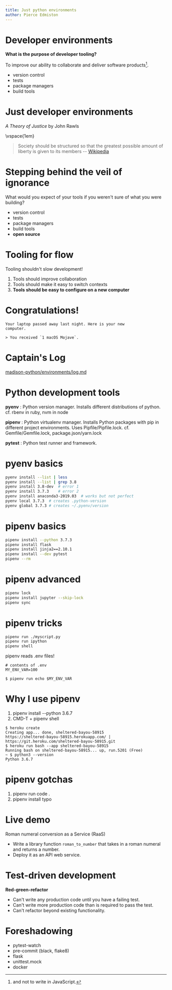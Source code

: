 ```yaml
---
title: Just python environments
author: Pierce Edmiston
---
```


# Developer environments

**What is the purpose of developer tooling?**

To improve our ability to collaborate and deliver software products[^nojs].

- version control
- tests
- package managers
- build tools

[^nojs]: and not to write in JavaScript.

# Just developer environments

_A Theory of Justice_ by John Rawls

\vspace{1em}

> Society should be structured so that the greatest possible amount of
> liberty is given to its members --
> [Wikipedia](https://en.wikipedia.org/wiki/A_Theory_of_Justice)

# Stepping behind the veil of ignorance

What would you expect of your tools if you weren't sure of what you were
building?

- version control
- tests
- package managers
- build tools
- **open source**

# Tooling for flow

Tooling shouldn't slow development!

1. Tools should improve collaboration
1. Tools should make it easy to switch contexts
1. **Tools should be easy to configure on a new computer**

# Congratulations!

```
Your laptop passed away last night. Here is your new
computer.

> You received `1 macOS Mojave`.
```

# Captain's Log

[madison-python/environments/log.md](https://github.com/madison-python/environments/blob/master/log.md)

# Python development tools

**pyenv**
:   Python version manager. Installs different distributions of python.
    cf. rbenv in ruby, nvm in node

**pipenv**
:   Python virtualenv manager. Installs Python packages with pip in
    different project environments. Uses Pipfile/Pipfile.lock.
    cf. Gemfile/Gemfile.lock, package.json/yarn.lock

**pytest**
:   Python test runner and framework.

# pyenv basics

```bash
pyenv install --list | less
pyenv install --list | grep 3.8
pyenv install 3.8-dev  # error 1
pyenv install 3.7.3    # error 2
pyenv install anaconda3-2019.03  # works but not perfect
pyenv local 3.7.3  # creates .python-version
pyenv global 3.7.3 # creates ~/.pyenv/version
```

# pipenv basics

```bash
pipenv install --python 3.7.3
pipenv install flask
pipenv install jinja2==2.10.1
pipenv install --dev pytest
pipenv --rm
```

# pipenv advanced

```bash
pipenv lock
pipenv install jupyter --skip-lock
pipenv sync
```

# pipenv tricks

```bash
pipenv run ./myscript.py
pipenv run ipython
pipenv shell
```

pipenv reads .env files!

```
# contents of .env
MY_ENV_VAR=100

$ pipenv run echo $MY_ENV_VAR
```

# Why I use pipenv

1. pipenv install --python 3.6.7
1. CMD-T + pipenv shell

```
$ heroku create
Creating app... done, sheltered-bayou-58915
https://sheltered-bayou-58915.herokuapp.com/ | https://git.heroku.com/sheltered-bayou-58915.git
$ heroku run bash --app sheltered-bayou-58915
Running bash on sheltered-bayou-58915... up, run.5201 (Free)
~ $ python3 --version
Python 3.6.7
```

# pipenv gotchas

1. pipenv run code .
1. pipenv install typo

# Live demo

Roman numeral conversion as a Service (RaaS)

- Write a library function `roman_to_number` that takes in a roman numeral and returns a number.
- Deploy it as an API web service.

# Test-driven development

**Red-green-refactor**

- Can't write any production code until you have a failing test.
- Can't write more production code than is required to pass the test.
- Can't refactor beyond existing functionality.

# Foreshadowing

- pytest-watch
- pre-commit (black, flake8)
- flask
- unittest.mock
- docker